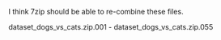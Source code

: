 I think 7zip should be able to re-combine these files.

dataset_dogs_vs_cats.zip.001 - dataset_dogs_vs_cats.zip.055
